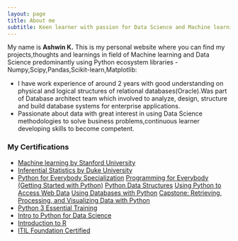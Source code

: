 ```yaml
---
layout: page
title: About me
subtitle: Keen learner with passion for Data Science and Machine learning leveraging data insights to make better decisions.
---
```


My name is **Ashwin K.** This is my personal website where you can find my projects,thoughts and learnings in field of Machine learning and Data Science predominantly using Python ecosystem libraries - Numpy,Scipy,Pandas,Scikit-learn,Matplotlib:

- I have work experience of around 2 years with good understanding on physical and logical structures of relational databases(Oracle).Was part of Database architect team which involved to analyze, design, structure and build database systems for enterprise applications.
- Passionate about data with great interest in using Data Science methodologies to solve business problems,continuous learner developing skills to become competent.


### My Certifications

- [Machine learning by Stanford University](https://www.coursera.org/account/accomplishments/verify/Q6GM9KG9ZR6C)
- [Inferential Statistics by Duke University](https://www.coursera.org/account/accomplishments/verify/FW3MSHLLE27N)
- [Python for Everybody Specialization](https://www.coursera.org/account/accomplishments/specialization/DZLAE2XEHPTA)
  [Programming for Everybody (Getting Started with Python)](https://www.coursera.org/account/accomplishments/verify/ZAQPS4J44JDG)
  [Python Data Structures](https://www.coursera.org/account/accomplishments/verify/BFTCWWYFP9RN)
  [Using Python to Access Web Data](https://www.coursera.org/account/accomplishments/verify/S2ASFJPB9UHZ)
  [Using Databases with Python](https://www.coursera.org/account/accomplishments/verify/GHBHKH8MM6DL)
  [Capstone: Retrieving, Processing, and Visualizing Data with Python](https://www.coursera.org/account/accomplishments/verify/MMUXK3V2XHC3)
- [Python 3 Essential Training](https://www.lynda.com/ViewCertificate/CD38DABED3AB4BBEA60113A82DEDD80C?utm_source=linkedin&utm_medium=sharing&utm_campaign=certificate)
- [Intro to Python for Data Science](https://www.datacamp.com/courses/intro-to-python-for-data-science?utm_source=LinkedIn&utm_medium=Certificate&utm_content=Certificate&utm_campaign=Linkedin-Certificate)
- [Introduction to R](https://www.datacamp.com/courses/free-introduction-to-r?utm_source=LinkedIn&utm_medium=Certificate&utm_content=Certificate&utm_campaign=Linkedin-Certificate)
- [ITIL Foundation Certified]()
